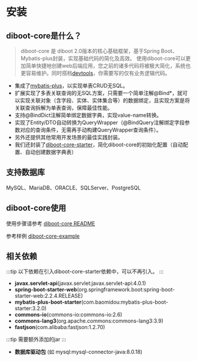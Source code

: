 # 安装

## diboot-core是什么？

>  diboot-core 是 diboot 2.0版本的核心基础框架，基于Spring Boot、Mybatis-plus封装，实现基础代码的简化及高效。
>  使用diboot-core可以更加简单快捷地创建web后端应用，您之前的诸多代码将被极大简化，系统也更容易维护。同时搭档[devtools](https://github.com/dibo-software/diboot-v2-example/tree/master/diboot-devtools-example)，你需要写的仅有业务逻辑代码。

* 集成了[mybatis-plus](https://mp.baomidou.com/)，以实现单表CRUD无SQL。
* 扩展实现了多表关联查询的无SQL方案，只需要一个简单注解@Bind*，就可以实现关联对象（含字段、实体、实体集合等）的数据绑定，且实现方案是将关联查询拆解为单表查询，保障最佳性能。
* 支持@BindDict注解简单绑定数据字典，实现value-name转换。
* 实现了Entity/DTO自动转换为QueryWrapper（@BindQuery注解绑定字段参数对应的查询条件，无需再手动构建QueryWrapper查询条件）。
* 另外还提供其他常用开发场景的最佳实践封装。
* 我们还封装了[diboot-core-starter](https://github.com/dibo-software/diboot-v2-example/tree/master/diboot-core-example)，简化diboot-core的初始化配置（自动配置、自动创建数据字典表）

## 支持数据库
MySQL、MariaDB、ORACLE、SQLServer、PostgreSQL

## diboot-core使用

使用步骤请参考 [diboot-core README](https://github.com/dibo-software/diboot-v2/tree/master/diboot-core)

参考样例 [diboot-core-example](https://github.com/dibo-software/diboot-v2-example/tree/master/diboot-core-example)

## 相关依赖
:::tip
以下依赖在引入diboot-core-starter依赖中，可以不再引入。
:::
* **javax.servlet-api**(javax.servlet:javax.servlet-api:4.0.1)
* **spring-boot-starter-web**(org.springframework.boot:spring-boot-starter-web:2.2.4.RELEASE)
* **mybatis-plus-boot-starter**(com.baomidou:mybatis-plus-boot-starter:3.2.0)
* **commons-io**(commons-io:commons-io:2.6)
* **commons-lang3**(org.apache.commons:commons-lang3:3.9)
* **fastjson**(com.alibaba:fastjson:1.2.70)

:::tip
需要额外添加的jar
:::
* **数据库驱动包** (如 mysql:mysql-connector-java:8.0.18)

